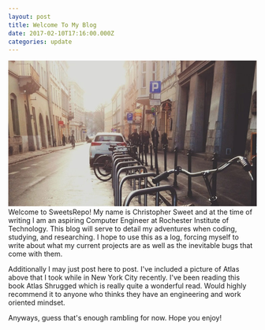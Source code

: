 ```yaml
---
layout: post
title: Welcome To My Blog
date: 2017-02-10T17:16:00.000Z
categories: update
---
```


<img src="/images/fulls/01.jpg" class="fit image"> Welcome to SweetsRepo! My
name is Christopher Sweet and at the time of writing I am an aspiring Computer
Engineer at Rochester Institute of Technology. This blog will serve to detail
my adventures when coding, studying, and researching. I hope to use this as a 
log, forcing myself to write about what my current projects are as well as the
inevitable bugs that come with them. 

Additionally I may just post here to post. I've included a picture of Atlas
above that I took while in New York City recently. I've been reading this book
Atlas Shrugged which is really quite a wonderful read. Would highly recommend 
it to anyone who thinks they have an engineering and work oriented mindset. 

Anyways, guess that's enough rambling for now. Hope you enjoy!
